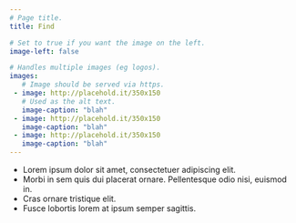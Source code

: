 ```yaml
---
# Page title.
title: Find

# Set to true if you want the image on the left.
image-left: false

# Handles multiple images (eg logos).
images:
   # Image should be served via https.
 - image: http://placehold.it/350x150
   # Used as the alt text.
   image-caption: "blah"
 - image: http://placehold.it/350x150
   image-caption: "blah"
 - image: http://placehold.it/350x150
   image-caption: "blah"
---
```


* Lorem ipsum dolor sit amet, consectetuer adipiscing elit.
* Morbi in sem quis dui placerat ornare. Pellentesque odio nisi, euismod in.
* Cras ornare tristique elit.
* Fusce lobortis lorem at ipsum semper sagittis.
